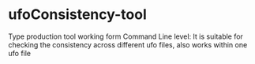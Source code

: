 # ufoConsistency-tool
Type production tool working form Command Line level: It is suitable for checking the consistency across different ufo files, also works within one ufo file
